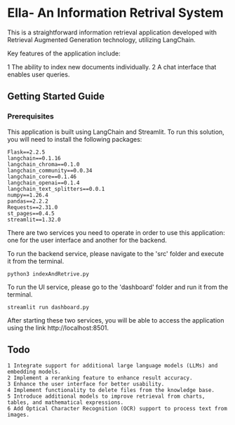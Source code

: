 # Ella- An Information Retrival System
This is a straightforward information retrieval application developed with Retrieval Augmented Generation technology, utilizing LangChain.

Key features of the application include:

1 The ability to index new documents individually. 
2 A chat interface that enables user queries.


## Getting Started Guide


### Prerequisites 
This application is built using LangChain and Streamlit. To run this solution, you will need to install the following packages:
```pyhton
Flask==2.2.5
langchain==0.1.16
langchain_chroma==0.1.0
langchain_community==0.0.34
langchain_core==0.1.46
langchain_openai==0.1.4
langchain_text_splitters==0.0.1
numpy==1.26.4
pandas==2.2.2
Requests==2.31.0
st_pages==0.4.5
streamlit==1.32.0
```
There are two services you need to operate in order to use this application: one for the user interface and another for the backend.

To run the backend service, please navigate to the 'src' folder and execute it from the terminal.
```pyhton
python3 indexAndRetrive.py
```
To run the UI service, please go to the 'dashboard' folder and run it from the terminal.
```pyhton
streamlit run dashboard.py
```
After starting these two services, you will be able to access the application using the  link http://localhost:8501.

## Todo
    1 Integrate support for additional large language models (LLMs) and embedding models.
    2 Implement a reranking feature to enhance result accuracy.
    3 Enhance the user interface for better usability.
    4 Implement functionality to delete files from the knowledge base.
    5 Introduce additional models to improve retrieval from charts, tables, and mathematical expressions.
    6 Add Optical Character Recognition (OCR) support to process text from images.
